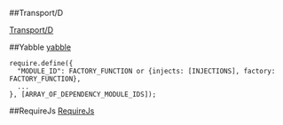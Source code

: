 ##Transport/D

[Transport/D](http://wiki.commonjs.org/wiki/Modules/Transport/D)<br>

##Yabble
[yabble](https://github.com/jbrantly/yabble)
```
require.define({
  "MODULE_ID": FACTORY_FUNCTION or {injects: [INJECTIONS], factory: FACTORY_FUNCTION}, 
  ...
}, [ARRAY_OF_DEPENDENCY_MODULE_IDS]);
```

##RequireJs
[RequireJs](http://requirejs.org/)
